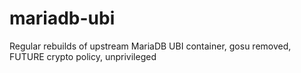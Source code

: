 # mariadb-ubi
Regular rebuilds of upstream MariaDB UBI container, gosu removed, FUTURE crypto policy, unprivileged
